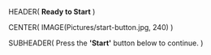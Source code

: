 HEADER( __Ready to Start__ )

CENTER( IMAGE(Pictures/start-button.jpg, 240) )
 
SUBHEADER( Press the __'Start'__ button below to continue. )


